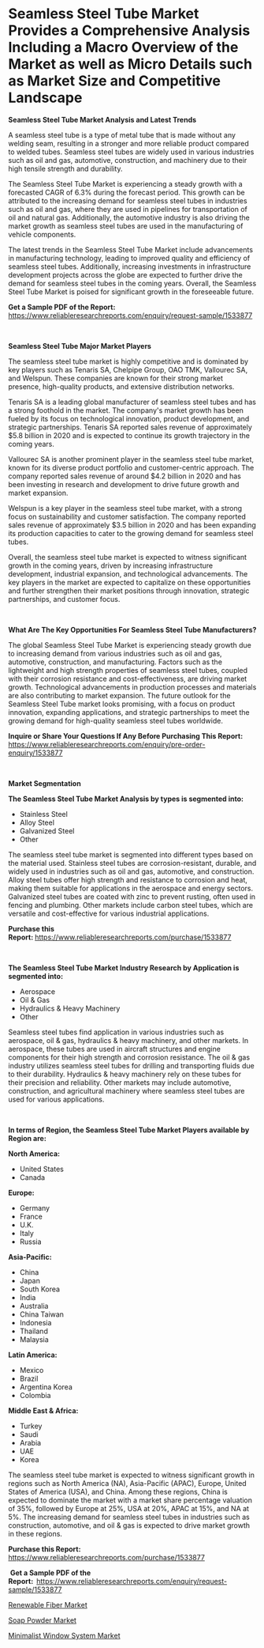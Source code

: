 <p><h1>Seamless Steel Tube Market Provides a Comprehensive Analysis Including a Macro Overview of the Market as well as Micro Details such as Market Size and Competitive Landscape</h1></p><p><strong>Seamless Steel Tube Market Analysis and Latest Trends</strong></p>
<p><p>A seamless steel tube is a type of metal tube that is made without any welding seam, resulting in a stronger and more reliable product compared to welded tubes. Seamless steel tubes are widely used in various industries such as oil and gas, automotive, construction, and machinery due to their high tensile strength and durability.</p><p>The Seamless Steel Tube Market is experiencing a steady growth with a forecasted CAGR of 6.3% during the forecast period. This growth can be attributed to the increasing demand for seamless steel tubes in industries such as oil and gas, where they are used in pipelines for transportation of oil and natural gas. Additionally, the automotive industry is also driving the market growth as seamless steel tubes are used in the manufacturing of vehicle components.</p><p>The latest trends in the Seamless Steel Tube Market include advancements in manufacturing technology, leading to improved quality and efficiency of seamless steel tubes. Additionally, increasing investments in infrastructure development projects across the globe are expected to further drive the demand for seamless steel tubes in the coming years. Overall, the Seamless Steel Tube Market is poised for significant growth in the foreseeable future.</p></p>
<p><strong>Get a Sample PDF of the Report:&nbsp;</strong> <a href="https://www.reliableresearchreports.com/enquiry/request-sample/1533877">https://www.reliableresearchreports.com/enquiry/request-sample/1533877</a></p>
<p>&nbsp;</p>
<p><strong>Seamless Steel Tube Major Market Players</strong></p>
<p><p>The seamless steel tube market is highly competitive and is dominated by key players such as Tenaris SA, Chelpipe Group, OAO TMK, Vallourec SA, and Welspun. These companies are known for their strong market presence, high-quality products, and extensive distribution networks.</p><p>Tenaris SA is a leading global manufacturer of seamless steel tubes and has a strong foothold in the market. The company's market growth has been fueled by its focus on technological innovation, product development, and strategic partnerships. Tenaris SA reported sales revenue of approximately $5.8 billion in 2020 and is expected to continue its growth trajectory in the coming years.</p><p>Vallourec SA is another prominent player in the seamless steel tube market, known for its diverse product portfolio and customer-centric approach. The company reported sales revenue of around $4.2 billion in 2020 and has been investing in research and development to drive future growth and market expansion.</p><p>Welspun is a key player in the seamless steel tube market, with a strong focus on sustainability and customer satisfaction. The company reported sales revenue of approximately $3.5 billion in 2020 and has been expanding its production capacities to cater to the growing demand for seamless steel tubes.</p><p>Overall, the seamless steel tube market is expected to witness significant growth in the coming years, driven by increasing infrastructure development, industrial expansion, and technological advancements. The key players in the market are expected to capitalize on these opportunities and further strengthen their market positions through innovation, strategic partnerships, and customer focus.</p></p>
<p>&nbsp;</p>
<p><strong>What Are The Key Opportunities For Seamless Steel Tube Manufacturers?</strong></p>
<p><p>The global Seamless Steel Tube Market is experiencing steady growth due to increasing demand from various industries such as oil and gas, automotive, construction, and manufacturing. Factors such as the lightweight and high strength properties of seamless steel tubes, coupled with their corrosion resistance and cost-effectiveness, are driving market growth. Technological advancements in production processes and materials are also contributing to market expansion. The future outlook for the Seamless Steel Tube market looks promising, with a focus on product innovation, expanding applications, and strategic partnerships to meet the growing demand for high-quality seamless steel tubes worldwide.</p></p>
<p><strong>Inquire or Share Your Questions If Any Before Purchasing This Report:</strong> <a href="https://www.reliableresearchreports.com/enquiry/pre-order-enquiry/1533877">https://www.reliableresearchreports.com/enquiry/pre-order-enquiry/1533877</a></p>
<p>&nbsp;</p>
<p><strong>Market Segmentation</strong></p>
<p><strong>The Seamless Steel Tube Market Analysis by types is segmented into:</strong></p>
<p><ul><li>Stainless Steel</li><li>Alloy Steel</li><li>Galvanized Steel</li><li>Other</li></ul></p>
<p><p>The seamless steel tube market is segmented into different types based on the material used. Stainless steel tubes are corrosion-resistant, durable, and widely used in industries such as oil and gas, automotive, and construction. Alloy steel tubes offer high strength and resistance to corrosion and heat, making them suitable for applications in the aerospace and energy sectors. Galvanized steel tubes are coated with zinc to prevent rusting, often used in fencing and plumbing. Other markets include carbon steel tubes, which are versatile and cost-effective for various industrial applications.</p></p>
<p><strong>Purchase this Report:&nbsp;</strong><a href="https://www.reliableresearchreports.com/purchase/1533877">https://www.reliableresearchreports.com/purchase/1533877</a></p>
<p>&nbsp;</p>
<p><strong>The Seamless Steel Tube Market Industry Research by Application is segmented into:</strong></p>
<p><ul><li>Aerospace</li><li>Oil & Gas</li><li>Hydraulics & Heavy Machinery</li><li>Other</li></ul></p>
<p><p>Seamless steel tubes find application in various industries such as aerospace, oil & gas, hydraulics & heavy machinery, and other markets. In aerospace, these tubes are used in aircraft structures and engine components for their high strength and corrosion resistance. The oil & gas industry utilizes seamless steel tubes for drilling and transporting fluids due to their durability. Hydraulics & heavy machinery rely on these tubes for their precision and reliability. Other markets may include automotive, construction, and agricultural machinery where seamless steel tubes are used for various applications.</p></p>
<p>&nbsp;</p>
<p><strong>In terms of Region, the Seamless Steel Tube Market Players available by Region are:</strong></p>
<p>
    <p> <strong> North America: </strong>
        <ul>
            <li>United States</li>
            <li>Canada</li>
        </ul>
        </p> 
    <p> <strong> Europe: </strong>
        <ul>
            <li>Germany</li>
            <li>France</li>
            <li>U.K.</li>
            <li>Italy</li>
            <li>Russia</li>
        </ul>
        </p> 
    <p> <strong> Asia-Pacific: </strong>
        <ul>
            <li>China</li>
            <li>Japan</li>
            <li>South Korea</li>
            <li>India</li>
            <li>Australia</li>
            <li>China Taiwan</li>
            <li>Indonesia</li>
            <li>Thailand</li>
            <li>Malaysia</li>
        </ul>
        </p> 
    <p> <strong> Latin America: </strong>
        <ul>
            <li>Mexico</li>
            <li>Brazil</li>
            <li>Argentina Korea</li>
            <li>Colombia</li>
        </ul>
        </p> 
    <p> <strong> Middle East & Africa: </strong>
        <ul>
            <li>Turkey</li>
            <li>Saudi</li>
            <li>Arabia</li>
            <li>UAE</li>
            <li>Korea</li>
        </ul>
    </p>
    </p>
<p><p>The seamless steel tube market is expected to witness significant growth in regions such as North America (NA), Asia-Pacific (APAC), Europe, United States of America (USA), and China. Among these regions, China is expected to dominate the market with a market share percentage valuation of 35%, followed by Europe at 25%, USA at 20%, APAC at 15%, and NA at 5%. The increasing demand for seamless steel tubes in industries such as construction, automotive, and oil & gas is expected to drive market growth in these regions.</p></p>
<p><strong>Purchase this Report: </strong><a href="https://www.reliableresearchreports.com/purchase/1533877">https://www.reliableresearchreports.com/purchase/1533877</a></p>
<p>&nbsp;<strong>Get a Sample PDF of the Report:&nbsp;&nbsp;</strong><a href="https://www.reliableresearchreports.com/enquiry/request-sample/1533877">https://www.reliableresearchreports.com/enquiry/request-sample/1533877</a></p>
<p><strong></strong></p>
<p><p><a href="https://github.com/nancykennedykellievqfqt2/Market-Research-Report-List-1/blob/main/renewable-fiber-market.md">Renewable Fiber Market</a></p><p><a href="https://github.com/seekum/Market-Research-Report-List-1/blob/main/soap-powder-market.md">Soap Powder Market</a></p><p><a href="https://view.publitas.com/reportprime-1/minimalist-window-system-market-size-market-share-and-global-market-analysis-report-2023-2030/">Minimalist Window System Market</a></p></p>
